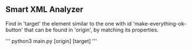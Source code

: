 ## Smart XML Analyzer

Find in 'target' the element similar to the one with id 'make-everything-ok-button' that can be found in 'origin', by matching its properties.

'''
python3 main.py [origin] [target]
'''